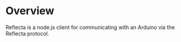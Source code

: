 Overview
========

Reflecta is a node.js client for communicating with an Arduino via the Reflecta protocol.